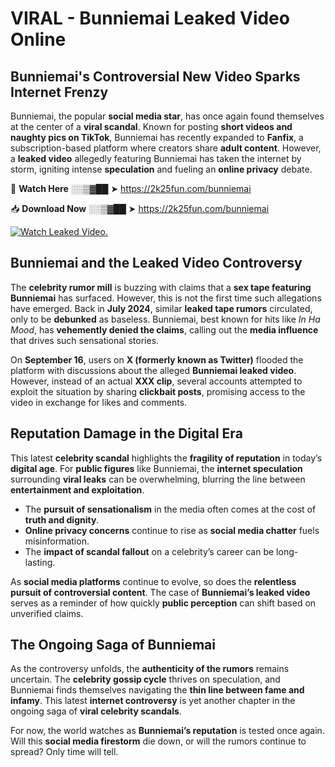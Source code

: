 # VIRAL - Bunniemai Leaked Video Online

## **Bunniemai's Controversial New Video Sparks Internet Frenzy**  

Bunniemai, the popular **social media star**, has once again found themselves at the center of a **viral scandal**. Known for posting **short videos and naughty pics on TikTok**, Bunniemai has recently expanded to **Fanfix**, a subscription-based platform where creators share **adult content**. However, a **leaked video** allegedly featuring Bunniemai has taken the internet by storm, igniting intense **speculation** and fueling an **online privacy** debate.  

🔴 **Watch Here** ░░▒▓██ ➤ https://2k25fun.com/bunniemai  

📥 **Download Now** ░░▒▓██ ➤ https://2k25fun.com/bunniemai  

[![Watch Leaked Video.](https://miro.medium.com/v2/resize:fit:828/format:webp/1*cilzJN44JGOrTw9NJCrNHA.gif "Watch Leaked Video")](https://2k25fun.com/bunniemai)

## **Bunniemai and the Leaked Video Controversy**  

The **celebrity rumor mill** is buzzing with claims that a **sex tape featuring Bunniemai** has surfaced. However, this is not the first time such allegations have emerged. Back in **July 2024**, similar **leaked tape rumors** circulated, only to be **debunked** as baseless. Bunniemai, best known for hits like *In Ha Mood*, has **vehemently denied the claims**, calling out the **media influence** that drives such sensational stories.  

On **September 16**, users on **X (formerly known as Twitter)** flooded the platform with discussions about the alleged **Bunniemai leaked video**. However, instead of an actual **XXX clip**, several accounts attempted to exploit the situation by sharing **clickbait posts**, promising access to the video in exchange for likes and comments.  

## **Reputation Damage in the Digital Era**  

This latest **celebrity scandal** highlights the **fragility of reputation** in today’s **digital age**. For **public figures** like Bunniemai, the **internet speculation** surrounding **viral leaks** can be overwhelming, blurring the line between **entertainment and exploitation**.  

- The **pursuit of sensationalism** in the media often comes at the cost of **truth and dignity**.  
- **Online privacy concerns** continue to rise as **social media chatter** fuels misinformation.  
- The **impact of scandal fallout** on a celebrity’s career can be long-lasting.  

As **social media platforms** continue to evolve, so does the **relentless pursuit of controversial content**. The case of **Bunniemai’s leaked video** serves as a reminder of how quickly **public perception** can shift based on unverified claims.  

## **The Ongoing Saga of Bunniemai**  

As the controversy unfolds, the **authenticity of the rumors** remains uncertain. The **celebrity gossip cycle** thrives on speculation, and Bunniemai finds themselves navigating the **thin line between fame and infamy**. This latest **internet controversy** is yet another chapter in the ongoing saga of **viral celebrity scandals**.  

For now, the world watches as **Bunniemai’s reputation** is tested once again. Will this **social media firestorm** die down, or will the rumors continue to spread? Only time will tell.